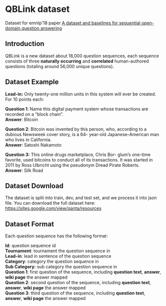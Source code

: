 # QBLink dataset

Dataset for emnlp'18 paper [A dataset and baselines for sequential open-domain question answering](http://users.umiacs.umd.edu/~jbg/docs/2018_emnlp_linked.pdf)

Introduction
--------

QBLink is a new dataset about 18,000 question sequences, each sequence consists of three **naturally occurring** and **correlated** human-authored questions (totaling around 56,000 unique questions). 

Dataset Example
--------

**Lead-in:** Only twenty-one million units in this system will ever be created. For 10 points each:

**Question 1**: Name this digital payment system whose transactions are recorded on a “block chain”.\
**Answer**: Bitcoin

**Question 2**: Bitcoin was invented by this person, who, according to a dubious Newsweek cover story, is a 64- year-old Japanese-American man who lives in California.\
**Answer**: Satoshi Nakamoto

**Question 3:** This online drugs marketplace, Chris Bor- glum’s one-time favorite, used bitcoins to conduct all of its transactions. It was started in 2011 by Ross Ulbricht using the pseudonym Dread Pirate Roberts.\
**Answer**: Silk Road


Dataset Download
--------

The dataset is split into train, dev, and test set, and we process it into json file. You can download the full dataset here:
https://sites.google.com/view/qanta/resources

Dataset Format
--------

Each question sequence has the following format:

**Id**: question sequence id\
**Tournament**: tournament the question sequence in\
**Lead-in**: lead in sentence of the question sequence\
**Category**: category the question sequence in\
**Sub Category:** sub category the question sequence in\
**Question 1**: first question of the sequence, including **question text**, **answer**, **wiki page** the answer mapped\
**Question 2**: second question of the sequence, including **question text**, **answer**, **wiki page** the answer mapped\
**Question 3**: third question of the sequence, including **question text**, **answer**, **wiki page** the answer mapped


